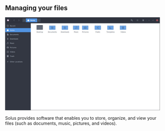 ## Managing your files

![Nautilus](images/nautilus.jpg)

Solus provides software that enables you to store, organize, and view your files (such as documents, music, pictures, and videos).